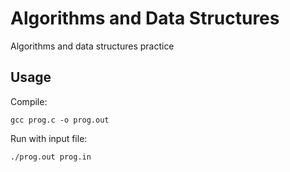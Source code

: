 # Algorithms and Data Structures

Algorithms and data structures practice

## Usage

Compile:

`gcc prog.c -o prog.out`

Run with input file:

`./prog.out prog.in`